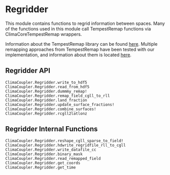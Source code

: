 # Regridder

This module contains functions to regrid information between spaces.
Many of the functions used in this module call TempestRemap functions
via ClimaCoreTempestRemap wrappers.

Information about the TempestRemap library can be found [here](https://github.com/ClimateGlobalChange/tempestremap).
Multiple remapping approaches from TempestRemap have been tested with our
implementation, and information about them is located [here](https://github.com/CliMA/ClimaCoupler.jl/wiki/ClimaCoupler-Lessons-Learned).

## Regridder API

```@docs
ClimaCoupler.Regridder.write_to_hdf5
ClimaCoupler.Regridder.read_from_hdf5
ClimaCoupler.Regridder.dummmy_remap!
ClimaCoupler.Regridder.remap_field_cgll_to_rll
ClimaCoupler.Regridder.land_fraction
ClimaCoupler.Regridder.update_surface_fractions!
ClimaCoupler.Regridder.combine_surfaces!
ClimaCoupler.Regridder.rcgll2latlonz
```


## Regridder Internal Functions

```@docs
ClimaCoupler.Regridder.reshape_cgll_sparse_to_field!
ClimaCoupler.Regridder.hdwrite_regridfile_rll_to_cgll
ClimaCoupler.Regridder.write_datafile_cc
ClimaCoupler.Regridder.binary_mask
ClimaCoupler.Regridder.read_remapped_field
ClimaCoupler.Regridder.get_coords
ClimaCoupler.Regridder.get_time
```